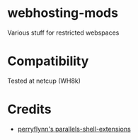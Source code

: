 # webhosting-mods
Various stuff for restricted webspaces

# Compatibility
Tested at netcup (WH8k)

# Credits
* [perryflynn's parallels-shell-extensions](https://github.com/perryflynn/parallels-shell-extensions)
